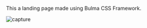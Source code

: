 This a landing page made using Bulma CSS Framework.

![capture](https://user-images.githubusercontent.com/31325525/32978659-9ad8504a-cbfb-11e7-9d30-1b0c254974f0.PNG)
